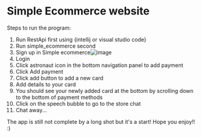 # Simple Ecommerce website


Steps to run the program:
1. Run RestApi first using {intellij or visual studio code}
2. Run simple_ecommerce second
3. Sign up in Simple ecommerce![image](https://user-images.githubusercontent.com/30655517/166231529-68be40bd-d717-418f-afdc-0da4f0078917.png)
4. Login
5. Click astronaut icon in the bottom navigation panel to add payment
6. Click Add payment
7. Click add button to add a new card
8. Add details to your card
9. You should see your newly added card at the bottom by scrolling down to the bottom of payment methods
10. Click on the speech bubble to go to the store chat
11. Chat away...

The app is still not complete by a long shot but it's a start!
Hope you enjoy!! :)
